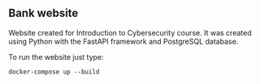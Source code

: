 ## Bank website

Website created for Introduction to Cybersecurity course. It was created using Python with the FastAPI framework and PostgreSQL database.

To run the website just type:
```shell
docker-compose up --build
```
